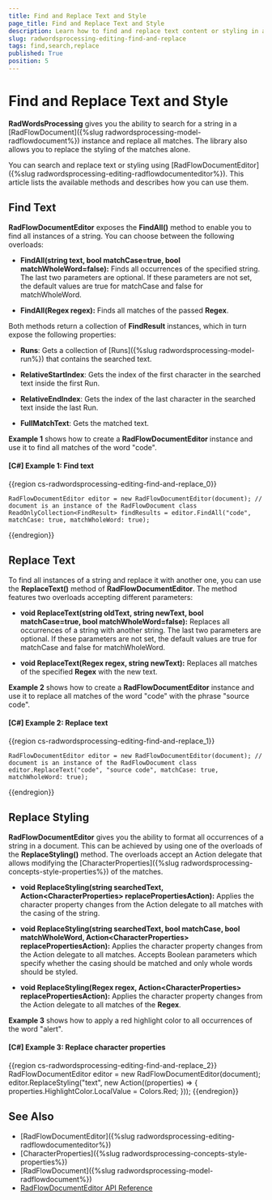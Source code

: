 ```yaml
---
title: Find and Replace Text and Style
page_title: Find and Replace Text and Style
description: Learn how to find and replace text content or styling in a document using WordsProcessing.
slug: radwordsprocessing-editing-find-and-replace
tags: find,search,replace
published: True
position: 5
---
```


# Find and Replace Text and Style

**RadWordsProcessing** gives you the ability to search for a string in a [RadFlowDocument]({%slug radwordsprocessing-model-radflowdocument%}) instance and replace all matches. The library also allows you to replace the styling of the matches alone.

You can search and replace text or styling using [RadFlowDocumentEditor]({%slug radwordsprocessing-editing-radflowdocumenteditor%}). This article lists the available methods and describes how you can use them.


## Find Text

**RadFlowDocumentEditor** exposes the **FindAll()** method to enable you to find all instances of a string. You can choose between the following overloads:

* **FindAll(string text, bool matchCase=true, bool matchWholeWord=false):** Finds all occurrences of the specified string. The last two parameters are optional. If these parameters are not set, the default values are true for matchCase and false for matchWholeWord.

* **FindAll(Regex regex):** Finds all matches of the passed **Regex**.

Both methods return a collection of **FindResult** instances, which in turn expose the following properties:

* **Runs**: Gets a collection of [Runs]({%slug radwordsprocessing-model-run%}) that contains the searched text.

* **RelativeStartIndex**: Gets the index of the first character in the searched text inside the first Run.

* **RelativeEndIndex**: Gets the index of the last character in the searched text inside the last Run.

* **FullMatchText**: Gets the matched text.

**Example 1** shows how to create a **RadFlowDocumentEditor** instance and use it to find all matches of the word "code".

#### **[C#] Example 1: Find text**

{{region cs-radwordsprocessing-editing-find-and-replace_0}}

	RadFlowDocumentEditor editor = new RadFlowDocumentEditor(document); // document is an instance of the RadFlowDocument class
	ReadOnlyCollection<FindResult> findResults = editor.FindAll("code", matchCase: true, matchWholeWord: true);
{{endregion}}

## Replace Text

To find all instances of a string and replace it with another one, you can use the **ReplaceText()** method of **RadFlowDocumentEditor**. The method features two overloads accepting different parameters:


* **void ReplaceText(string oldText, string newText, bool matchCase=true, bool matchWholeWord=false):** Replaces all occurrences of a string with another string. The last two parameters are optional. If these parameters are not set, the default values are true for matchCase and false for matchWholeWord.

* **void ReplaceText(Regex regex, string newText):** Replaces all matches of the specified **Regex** with the new text.


**Example 2** shows how to create a **RadFlowDocumentEditor** instance and use it to replace all matches of the word "code" with the phrase "source code".


#### **[C#] Example 2: Replace text**

{{region cs-radwordsprocessing-editing-find-and-replace_1}}

	RadFlowDocumentEditor editor = new RadFlowDocumentEditor(document); // document is an instance of the RadFlowDocument class
	editor.ReplaceText("code", "source code", matchCase: true, matchWholeWord: true);
{{endregion}}


## Replace Styling

__RadFlowDocumentEditor__ gives you the ability to format all occurrences of a string in a document. This can be achieved by using one of the overloads of the __ReplaceStyling()__ method. The overloads accept an Action delegate that allows modifying the [CharacterProperties]({%slug radwordsprocessing-concepts-style-properties%}) of the matches.


* __void ReplaceStyling(string searchedText, Action&lt;CharacterProperties&gt; replacePropertiesAction):__ Applies the character property changes from the Action delegate to all matches with the casing of the string.

* __void ReplaceStyling(string searchedText, bool matchCase, bool matchWholeWord, Action&lt;CharacterProperties&gt; replacePropertiesAction):__ Applies the character property changes from the Action delegate to all matches. Accepts Boolean parameters which specify whether the casing should be matched and only whole words should be styled.

* __void ReplaceStyling(Regex regex, Action&lt;CharacterProperties&gt; replacePropertiesAction):__ Applies the character property changes from the Action delegate to all matches of the __Regex__.


**Example 3** shows how to apply a red highlight color to all occurrences of the word "alert".


#### **[C#] Example 3: Replace character properties**

{{region cs-radwordsprocessing-editing-find-and-replace_2}}
	RadFlowDocumentEditor editor = new RadFlowDocumentEditor(document);
	editor.ReplaceStyling("text", new Action<CharacterProperties>((properties) =>
	{
	    properties.HighlightColor.LocalValue = Colors.Red;
	}));
{{endregion}}



## See Also

 * [RadFlowDocumentEditor]({%slug radwordsprocessing-editing-radflowdocumenteditor%})
 * [CharacterProperties]({%slug radwordsprocessing-concepts-style-properties%}) 
 * [RadFlowDocument]({%slug radwordsprocessing-model-radflowdocument%}) 
 * [RadFlowDocumentEditor API Reference](https://docs.telerik.com/devtools/document-processing/api/Telerik.Windows.Documents.Flow.Model.Editing.RadFlowDocumentEditor.html)
